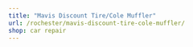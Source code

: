 ```yaml
---
title: "Mavis Discount Tire/Cole Muffler"
url: /rochester/mavis-discount-tire-cole-muffler/
shop: car repair
---
```


